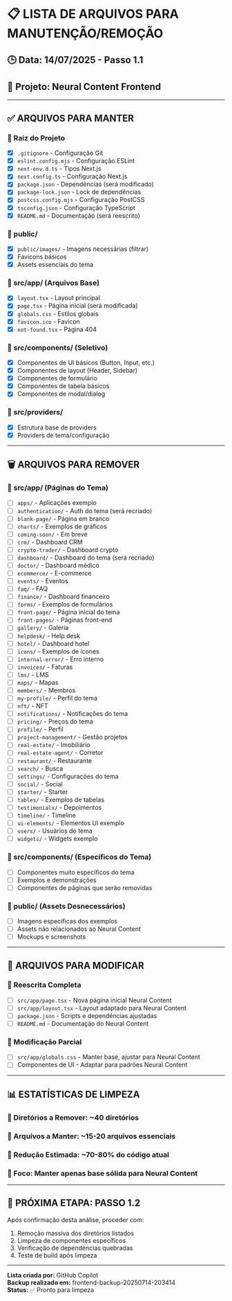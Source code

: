 # 📋 LISTA DE ARQUIVOS PARA MANUTENÇÃO/REMOÇÃO

## 🕒 **Data:** 14/07/2025 - Passo 1.1
## 📍 **Projeto:** Neural Content Frontend

---

## ✅ **ARQUIVOS PARA MANTER**

### **📁 Raiz do Projeto**
- [x] `.gitignore` - Configuração Git
- [x] `eslint.config.mjs` - Configuração ESLint  
- [x] `next-env.d.ts` - Tipos Next.js
- [x] `next.config.ts` - Configuração Next.js
- [x] `package.json` - Dependências (será modificado)
- [x] `package-lock.json` - Lock de dependências
- [x] `postcss.config.mjs` - Configuração PostCSS
- [x] `tsconfig.json` - Configuração TypeScript
- [x] `README.md` - Documentação (será reescrito)

### **📁 public/**
- [x] `public/images/` - Imagens necessárias (filtrar)
- [x] Favicons básicos
- [x] Assets essenciais do tema

### **📁 src/app/ (Arquivos Base)**
- [x] `layout.tsx` - Layout principal
- [x] `page.tsx` - Página inicial (será modificada)
- [x] `globals.css` - Estilos globais
- [x] `favicon.ico` - Favicon
- [x] `not-found.tsx` - Página 404

### **📁 src/components/ (Seletivo)**
- [x] Componentes de UI básicos (Button, Input, etc.)
- [x] Componentes de layout (Header, Sidebar)
- [x] Componentes de formulário
- [x] Componentes de tabela básicos
- [x] Componentes de modal/dialog

### **📁 src/providers/**
- [x] Estrutura base de providers
- [x] Providers de tema/configuração

---

## 🗑️ **ARQUIVOS PARA REMOVER**

### **📁 src/app/ (Páginas do Tema)**
- [ ] `apps/` - Aplicações exemplo
- [ ] `authentication/` - Auth do tema (será recriado)
- [ ] `blank-page/` - Página em branco
- [ ] `charts/` - Exemplos de gráficos
- [ ] `coming-soon/` - Em breve
- [ ] `crm/` - Dashboard CRM
- [ ] `crypto-trader/` - Dashboard crypto
- [ ] `dashboard/` - Dashboard do tema (será recriado)
- [ ] `doctor/` - Dashboard médico
- [ ] `ecommerce/` - E-commerce
- [ ] `events/` - Eventos
- [ ] `faq/` - FAQ
- [ ] `finance/` - Dashboard financeiro
- [ ] `forms/` - Exemplos de formulários
- [ ] `front-page/` - Página inicial do tema
- [ ] `front-pages/` - Páginas front-end
- [ ] `gallery/` - Galeria
- [ ] `helpdesk/` - Help desk
- [ ] `hotel/` - Dashboard hotel
- [ ] `icons/` - Exemplos de ícones
- [ ] `internal-error/` - Erro interno
- [ ] `invoices/` - Faturas
- [ ] `lms/` - LMS
- [ ] `maps/` - Mapas
- [ ] `members/` - Membros
- [ ] `my-profile/` - Perfil do tema
- [ ] `nft/` - NFT
- [ ] `notifications/` - Notificações do tema
- [ ] `pricing/` - Preços do tema
- [ ] `profile/` - Perfil
- [ ] `project-management/` - Gestão projetos
- [ ] `real-estate/` - Imobiliário
- [ ] `real-estate-agent/` - Corretor
- [ ] `restaurant/` - Restaurante
- [ ] `search/` - Busca
- [ ] `settings/` - Configurações do tema
- [ ] `social/` - Social
- [ ] `starter/` - Starter
- [ ] `tables/` - Exemplos de tabelas
- [ ] `testimonials/` - Depoimentos
- [ ] `timeline/` - Timeline
- [ ] `ui-elements/` - Elementos UI exemplo
- [ ] `users/` - Usuários do tema
- [ ] `widgets/` - Widgets exemplo

### **📁 src/components/ (Específicos do Tema)**
- [ ] Componentes muito específicos do tema
- [ ] Exemplos e demonstrações
- [ ] Componentes de páginas que serão removidas

### **📁 public/ (Assets Desnecessários)**
- [ ] Imagens específicas dos exemplos
- [ ] Assets não relacionados ao Neural Content
- [ ] Mockups e screenshots

---

## 🔄 **ARQUIVOS PARA MODIFICAR**

### **📝 Reescrita Completa**
- [ ] `src/app/page.tsx` - Nova página inicial Neural Content
- [ ] `src/app/layout.tsx` - Layout adaptado para Neural Content
- [ ] `package.json` - Scripts e dependências ajustadas
- [ ] `README.md` - Documentação do Neural Content

### **🔧 Modificação Parcial**
- [ ] `src/app/globals.css` - Manter base, ajustar para Neural Content
- [ ] Componentes de UI - Adaptar para padrões Neural Content

---

## 📊 **ESTATÍSTICAS DE LIMPEZA**

### **📁 Diretórios a Remover:** ~40 diretórios
### **📄 Arquivos a Manter:** ~15-20 arquivos essenciais
### **💾 Redução Estimada:** ~70-80% do código atual
### **🎯 Foco:** Manter apenas base sólida para Neural Content

---

## 🚀 **PRÓXIMA ETAPA: PASSO 1.2**

Após confirmação desta análise, proceder com:
1. Remoção massiva dos diretórios listados
2. Limpeza de componentes específicos
3. Verificação de dependências quebradas
4. Teste de build após limpeza

---

**Lista criada por:** GitHub Copilot  
**Backup realizado em:** frontend-backup-20250714-203414  
**Status:** ✅ Pronto para limpeza
